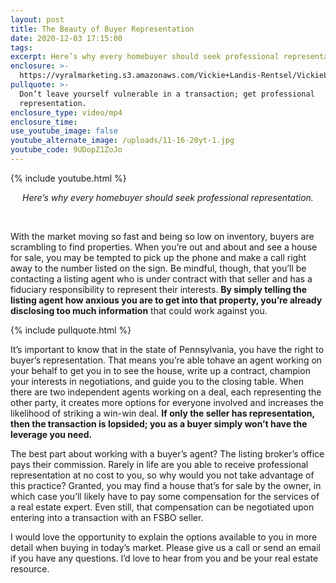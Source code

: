 ```yaml
---
layout: post
title: The Beauty of Buyer Representation
date: 2020-12-03 17:15:00
tags:
excerpt: Here’s why every homebuyer should seek professional representation.
enclosure: >-
  https://vyralmarketing.s3.amazonaws.com/Vickie+Landis-Rentsel/VickieLandis_Buyer_Representation.mp4
pullquote: >-
  Don’t leave yourself vulnerable in a transaction; get professional
  representation.
enclosure_type: video/mp4
enclosure_time:
use_youtube_image: false
youtube_alternate_image: /uploads/11-16-20yt-1.jpg
youtube_code: 9UDopZ1ZoJo
---
```


{% include youtube.html %}

<center><em>Here&rsquo;s why every homebuyer should seek professional representation.</em></center>

&nbsp;

With the market moving so fast and being so low on inventory, buyers are scrambling to find properties. When you’re out and about and see a house for sale, you may be tempted to pick up the phone and make a call right away to the number listed on the sign. Be mindful, though, that you’ll be contacting a listing agent who is under contract with that seller and has a fiduciary responsibility to represent their interests. **By simply telling the listing agent how anxious you are to get into that property, you’re already disclosing too much information** that could work against you.&nbsp;

{% include pullquote.html %}

It’s important to know that in the state of Pennsylvania, you have the right to buyer’s representation. That means you’re able tohave an agent working on your behalf to get you in to see the house, write up a contract, champion your interests in negotiations, and guide you to the closing table. When there are two independent agents working on a deal, each representing the other party, it creates more options for everyone involved and increases the likelihood of striking a win-win deal. **If only the seller has representation, then the transaction is lopsided; you as a buyer simply won’t have the leverage you need.&nbsp;**

The best part about working with a buyer’s agent? The listing broker’s office pays their commission. Rarely in life are you able to receive professional representation at no cost to you, so why would you not take advantage of this practice? Granted, you may find a house that’s for sale by the owner, in which case you’ll likely have to pay some compensation for the services of a real estate expert. Even still, that compensation can be negotiated upon entering into a transaction with an FSBO seller.&nbsp;

I would love the opportunity to explain the options available to you in more detail when buying in today’s market. Please give us a call or send an email if you have any questions. I’d love to hear from you and be your real estate resource.